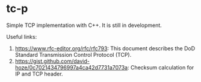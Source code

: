 # tc-p

Simple TCP implementation with C++. It is still in development.

Useful links:
1) https://www.rfc-editor.org/rfc/rfc793: This document describes the DoD Standard Transmission Control Protocol (TCP).
2) https://gist.github.com/david-hoze/0c7021434796997a4ca42d7731a7073a: Checksum calculation for IP and TCP header.
